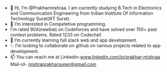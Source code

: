 - 👋 Hi, I’m @Prakharmishraa. I am currently studying B.Tech in Electronics and Communication Engineering from Indian Institute Of Information Technology Surat(IIIT Surat).
- 👀 I’m interested in Competetive programming.
- I'm rated 904(newbie) on Codeforces and have solved over 150+ past contest problems. Rated 1233 on Codechef.
- 🌱 I’m currently learning full stack web and app development.
- ✨ I’m looking to collaborate on github on various projects related to app development.
- 📫 You can reach me at Linkedin-www.linkedin.com/in/prakhar-mishraa
                          Mail-id- mishraprakharsuper@gmail.com

